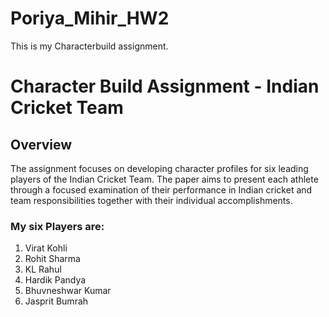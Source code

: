 # Poriya_Mihir_HW2
This is my Characterbuild assignment.

# Character Build Assignment - Indian Cricket Team
## Overview
The assignment focuses on developing character profiles for six leading players of the Indian Cricket Team. The paper aims to present each athlete through a focused examination of their performance in Indian cricket and team responsibilities together with their individual accomplishments.

### My six Players are:
1. Virat Kohli
2. Rohit Sharma
3. KL Rahul
4. Hardik Pandya
5. Bhuvneshwar Kumar
6. Jasprit Bumrah
